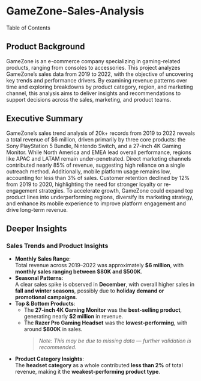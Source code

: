 # GameZone-Sales-Analysis

Table of Contents

## Product Background
GameZone is an e-commerce company specializing in gaming-related products, ranging from consoles to accessories. This project analyzes GameZone’s sales data from 2019 to 2022, with the objective of uncovering key trends and performance drivers. By examining revenue patterns over time and exploring breakdowns by product category, region, and marketing channel, this analysis aims to deliver insights and recommendations to support decisions across the sales, marketing, and product teams.

## Executive Summary
GameZone’s sales trend analysis of 20k+ records from 2019 to 2022 reveals a total revenue of $6 million, driven primarily by three core products: the Sony PlayStation 5 Bundle, Nintendo Switch, and a 27-inch 4K Gaming Monitor. While North America and EMEA lead overall performance, regions like APAC and LATAM remain under-penetrated. Direct marketing channels contributed nearly 85% of revenue, suggesting high reliance on a single outreach method. Additionally, mobile platform usage remains low, accounting for less than 3% of sales. Customer retention declined by 12% from 2019 to 2020, highlighting the need for stronger loyalty or re-engagement strategies. To accelerate growth, GameZone could expand top product lines into underperforming regions, diversify its marketing strategy, and enhance its mobile experience to improve platform engagement and drive long-term revenue.

## Deeper Insights
### Sales Trends and Product Insights
- **Monthly Sales Range**:  
  Total revenue across 2019–2022 was approximately **$6 million**, with **monthly sales ranging between $80K and $500K**.
- **Seasonal Patterns**:  
  A clear sales spike is observed in **December**, with overall higher sales in **fall and winter seasons**, possibly due to **holiday demand or promotional campaigns**.
- **Top & Bottom Products**:  
  - The **27-inch 4K Gaming Monitor** was the **best-selling product**, generating nearly **$2 million** in revenue.  
  - The **Razer Pro Gaming Headset** was the **lowest-performing**, with around **$800K** in sales.  
    >  *Note: This may be due to missing data — further validation is recommended.*
- **Product Category Insights**:  
  The **headset category** as a whole contributed **less than 2%** of total revenue, making it the **weakest-performing product type**.

  


